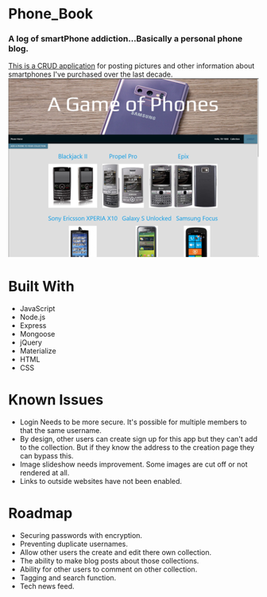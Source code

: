 # Phone_Book
### A log of smartPhone addiction...Basically a personal phone blog. 
[This is a CRUD application](https://the-phone-book.herokuapp.com/) for posting pictures and other information about smartphones I've purchased over the last decade.
![](https://github.com/TR-1000/Phone_Book/blob/master/a_game_of_phones.png)

# Built With
* JavaScript
* Node.js
* Express
* Mongoose
* jQuery
* Materialize
* HTML
* CSS

# Known Issues
* Login Needs to be more secure. It's possible for multiple members to that the same username.
* By design, other users can create sign up for this app but they can't add to the collection. But if they know the address to the creation page they can bypass this.
* Image slideshow needs improvement. Some images are cut off or not rendered at all.
* Links to outside websites have not been enabled.

# Roadmap
* Securing passwords with encryption.
* Preventing duplicate usernames.
* Allow other users the create and edit there own collection.
* The ability to make blog posts about those collections.
* Ability for other users to comment on other collection.
* Tagging and search function.
* Tech news feed.

